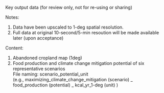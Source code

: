 Key output data (for review only, not for re-using or sharing)

Notes:
1. Data have been upscaled to 1-deg spatial resolution.
2. Full data at original 10-second/5-min resoution will be made available later (upon acceptance)

Content:
1. Abandoned cropland map (1deg)
2. Food production and climate change mitigation potential of six representative scenarios  
   File naming: scenario_potential_unit  
   (e.g., maximizing_climate_change_mitigation (scenario) _ food_production (potential) _ kcal_yr_1-deg (unit) )

